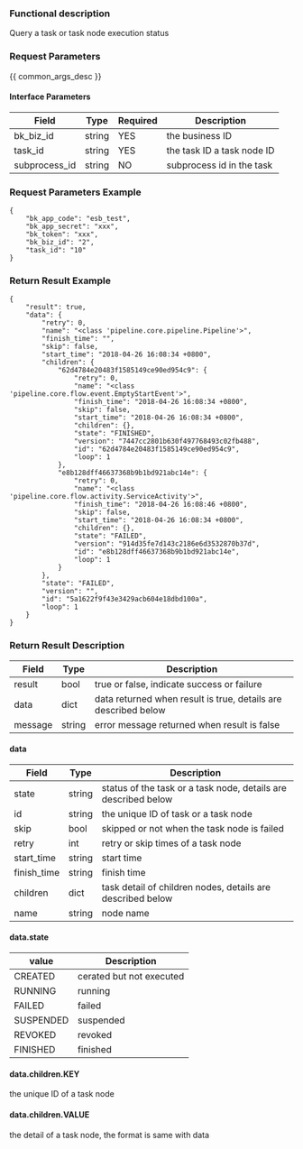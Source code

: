 ### Functional description

Query a task or task node execution status

### Request Parameters

{{ common_args_desc }}

#### Interface Parameters

| Field          |  Type       | Required   |  Description            |
|---------------|------------|--------|------------------|
|   bk_biz_id   |   string   |   YES   |  the business ID             |
|   task_id     |   string   |   YES   |  the task ID a task node ID  |
|   subprocess_id     |   string   |   NO   |  subprocess id in the task  |

### Request Parameters Example

```
{
    "bk_app_code": "esb_test",
    "bk_app_secret": "xxx",
    "bk_token": "xxx",
    "bk_biz_id": "2",
    "task_id": "10"
}
```

### Return Result Example

```
{
	"result": true,
    "data": {
		"retry": 0,
		"name": "<class 'pipeline.core.pipeline.Pipeline'>",
		"finish_time": "",
		"skip": false,
		"start_time": "2018-04-26 16:08:34 +0800",
		"children": {
			"62d4784e20483f1585149ce90ed954c9": {
				"retry": 0,
				"name": "<class 'pipeline.core.flow.event.EmptyStartEvent'>",
				"finish_time": "2018-04-26 16:08:34 +0800",
				"skip": false,
				"start_time": "2018-04-26 16:08:34 +0800",
				"children": {},
				"state": "FINISHED",
				"version": "7447cc2801b630f497768493c02fb488",
				"id": "62d4784e20483f1585149ce90ed954c9",
				"loop": 1
			},
			"e8b128dff46637368b9b1bd921abc14e": {
				"retry": 0,
				"name": "<class 'pipeline.core.flow.activity.ServiceActivity'>",
				"finish_time": "2018-04-26 16:08:46 +0800",
				"skip": false,
				"start_time": "2018-04-26 16:08:34 +0800",
				"children": {},
				"state": "FAILED",
				"version": "914d35fe7d143c2186e6d3532870b37d",
				"id": "e8b128dff46637368b9b1bd921abc14e",
				"loop": 1
			}
		},
		"state": "FAILED",
		"version": "",
		"id": "5a1622f9f43e3429acb604e18dbd100a",
		"loop": 1
	}
}
```

### Return Result Description

| Field      | Type      | Description      |
|-----------|----------|-----------|
|  result   |    bool    |      true or false, indicate success or failure                      |
|  data     |    dict    |      data returned when result is true, details are described below  |
|  message  |    string  |      error message returned when result is false                     |

#### data

| Field      | Type      | Description      |
|-----------|----------|-----------|
|  state      |    string    |      status of the task or a task node, details are described below    |
|  id         |    string    |      the unique ID of task or a task node       |
|  skip       |    bool      |      skipped or not when the task node is failed    |
|  retry      |    int       |      retry or skip times of a task node   |
|  start_time |    string    |      start time   |
|  finish_time|    string    |      finish time    |
|  children   |    dict      |      task detail of children nodes, details are described below   |
|  name   |    string      |      node name   |

#### data.state

| value    | Description      |
|----------|-----------|
| CREATED   | cerated but not executed   |  
| RUNNING   | running   |
| FAILED    | failed    |
| SUSPENDED | suspended |
| REVOKED   | revoked   |
| FINISHED  | finished  |  

#### data.children.KEY
the unique ID of a task node

#### data.children.VALUE
the detail of a task node, the format is same with data
